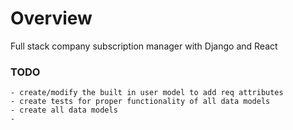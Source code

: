 # Overview

Full stack company subscription manager with Django and React

### TODO
    - create/modify the built in user model to add req attributes
    - create tests for proper functionality of all data models
    - create all data models
    - 

